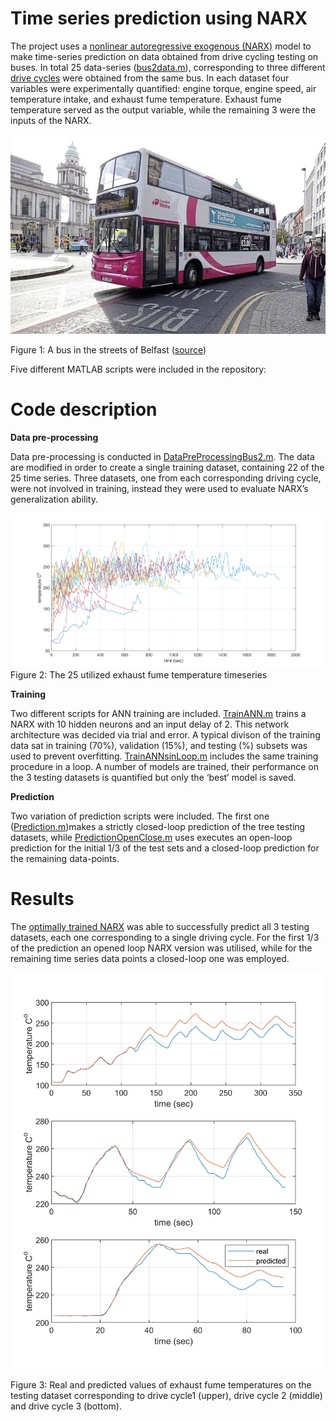 # Time series prediction using NARX 
The project uses a [nonlinear autoregressive exogenous (NARX)](https://en.wikipedia.org/wiki/Nonlinear_autoregressive_exogenous_model) model to make time-series prediction on data obtained from drive cycling testing on buses. In total 25 data-series ([bus2data.m](https://github.com/GeorgiosEtsias/Time-series-prediction-NARX/tree/master/Data)), corresponding to three different [drive cycles](https://en.wikipedia.org/wiki/Driving_cycle) were obtained from the same bus. In each dataset four variables were experimentally quantified: engine torque, engine speed, air temperature intake, and exhaust fume temperature. Exhaust fume temperature served as the output variable, while the remaining 3 were the inputs of the NARX. 

![alt text](https://github.com/GeorgiosEtsias/Time-series-prediction-NARX/blob/master/Photos/BusBelfast.jpg)

Figure 1: A bus in the streets of Belfast ([source](https://www.irishnews.com/news/northernirelandnews/2016/11/16/news/bus-route-in-west-belfast-remains-suspended-due-to-anti-social-behaviour-785974/))

Five different MATLAB scripts were included in the repository:

# Code description 

**Data pre-processing**

Data pre-processing is conducted in [DataPreProcessingBus2.m](https://github.com/GeorgiosEtsias/Time-series-prediction-NARX/blob/master/DataPreProcessingBus2.m). The data are modified in order to create a single training dataset, containing 22 of the 25 time series. Three datasets, one from each corresponding driving cycle, were not involved in training, instead they were used to evaluate NARX’s generalization ability. 

![alt text](https://github.com/GeorgiosEtsias/Time-series-prediction-NARX/blob/master/Data/AllData.png)
Figure 2: The 25 utilized exhaust fume temperature timeseries

**Training**

Two different scripts for ANN training are included.  [TrainANN.m](https://github.com/GeorgiosEtsias/Time-series-prediction-NARX/blob/master/TrainANN.m) trains a NARX with 10 hidden neurons and an input delay of 2. This network architecture was decided via trial and error. A typical divison of the training data sat in training (70%), validation (15%), and testing (%) subsets was used to prevent overfitting. [TrainANNsinLoop.m](https://github.com/GeorgiosEtsias/Time-series-prediction-NARX/blob/master/TrainANNsinLoop.m) includes the same training procedure in a loop. A number of models are trained, their performance on the 3 testing datasets is quantified but only the ‘best’ model is saved. 

**Prediction**

Two variation of prediction scripts were included. The first one ([Prediction.m](https://github.com/GeorgiosEtsias/Time-series-prediction-NARX/blob/master/Prediction.m))makes a strictly closed-loop prediction of the tree testing datasets, while [PredictionOpenClose.m](https://github.com/GeorgiosEtsias/Time-series-prediction-NARX/blob/master/PredictionOpenClose.m) uses executes an open-loop prediction for the initial 1/3 of the test sets and a closed-loop prediction for the remaining data-points. 

# Results

The [optimally trained NARX](https://github.com/GeorgiosEtsias/Time-series-prediction-NARX/tree/master/OptimallyTrainedANNs) was able to successfully predict all 3 testing datasets, each one corresponding to a single driving cycle. For the first 1/3 of the prediction an opened loop NARX version was utilised, while for the remaining time series data points a closed-loop one was employed. 

![alt text](https://github.com/GeorgiosEtsias/Time-series-prediction-NARX/blob/master/Results/Prediction.png)

Figure 3: Real and predicted values of exhaust fume temperatures on the testing dataset corresponding to drive cycle1 (upper), drive cycle 2 (middle) and drive cycle 3 (bottom). 
